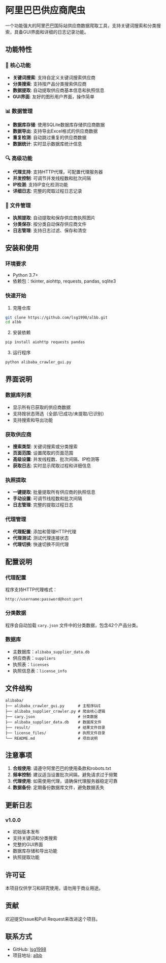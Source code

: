 # 阿里巴巴供应商爬虫

一个功能强大的阿里巴巴国际站供应商数据爬取工具，支持关键词搜索和分类搜索，具备GUI界面和详细的日志记录功能。

## 功能特性

### 🎯 核心功能
- **关键词搜索**: 支持自定义关键词搜索供应商
- **分类搜索**: 支持按产品分类搜索供应商
- **数据提取**: 自动提取供应商基本信息和执照信息
- **GUI界面**: 友好的图形用户界面，操作简单

### 📊 数据管理
- **数据库存储**: 使用SQLite数据库存储供应商数据
- **数据导出**: 支持导出Excel格式的供应商数据
- **重复检测**: 自动跳过重复的供应商数据
- **数据统计**: 实时显示数据库统计信息

### 🔍 高级功能
- **代理支持**: 支持HTTP代理，可配置代理服务器
- **并发控制**: 可调节并发线程数和批次间隔
- **IP检测**: 支持IP变化检测功能
- **详细日志**: 完整的爬取过程日志记录

### 📁 文件管理
- **执照提取**: 自动提取和保存供应商执照图片
- **分类保存**: 按分类自动保存供应商文件
- **日志管理**: 支持日志过滤、保存和清空

## 安装和使用

### 环境要求
- Python 3.7+
- 依赖包：tkinter, aiohttp, requests, pandas, sqlite3

### 快速开始
1. 克隆仓库
```bash
git clone https://github.com/lsg1998/albb.git
cd albb
```

2. 安装依赖
```bash
pip install aiohttp requests pandas
```

3. 运行程序
```bash
python alibaba_crawler_gui.py
```

## 界面说明

### 数据库列表
- 显示所有已获取的供应商数据
- 支持按状态筛选（全部/已成功/未提取/已识别）
- 支持搜索和导出功能

### 获取供应商
- **搜索类型**: 关键词搜索或分类搜索
- **页面范围**: 设置爬取的页面范围
- **高级设置**: 并发线程数、批次间隔、IP检测等
- **获取日志**: 实时显示爬取过程和详细信息

### 执照提取
- **一键提取**: 批量提取所有供应商的执照信息
- **手动设置**: 可调节线程数和批次间隔
- **日志管理**: 完整的提取过程日志

### 代理管理
- **代理配置**: 添加和管理HTTP代理
- **代理测试**: 测试代理连接状态
- **代理切换**: 快速切换不同代理

## 配置说明

### 代理配置
程序支持HTTP代理格式：
```
http://username:password@host:port
```

### 分类数据
程序会自动加载 `cary.json` 文件中的分类数据，包含42个产品分类。

### 数据库
- 主数据库：`alibaba_supplier_data.db`
- 供应商表：`suppliers`
- 执照表：`licenses`
- 执照信息表：`license_info`

## 文件结构

```
alibaba/
├── alibaba_crawler_gui.py      # 主程序GUI
├── alibaba_supplier_crawler.py # 爬虫核心逻辑
├── cary.json                   # 分类数据
├── alibaba_supplier_data.db    # 数据库文件
├── result/                     # 结果文件目录
├── license_files/              # 执照文件目录
└── README.md                   # 项目说明
```

## 注意事项

1. **合规使用**: 请遵守阿里巴巴的使用条款和robots.txt
2. **频率控制**: 建议适当设置批次间隔，避免请求过于频繁
3. **代理使用**: 如需使用代理，请确保代理服务器稳定可靠
4. **数据备份**: 定期备份数据库文件，避免数据丢失

## 更新日志

### v1.0.0
- 初始版本发布
- 支持关键词和分类搜索
- 完整的GUI界面
- 数据库存储和导出功能
- 执照提取功能

## 许可证

本项目仅供学习和研究使用，请勿用于商业用途。

## 贡献

欢迎提交Issue和Pull Request来改进这个项目。

## 联系方式

- GitHub: [lsg1998](https://github.com/lsg1998)
- 项目地址: [albb](https://github.com/lsg1998/albb.git)
